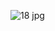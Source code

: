 ![18 jpg](https://user-images.githubusercontent.com/82360608/122711391-a75fd380-d294-11eb-9853-0186bd42ab3a.jpg)
